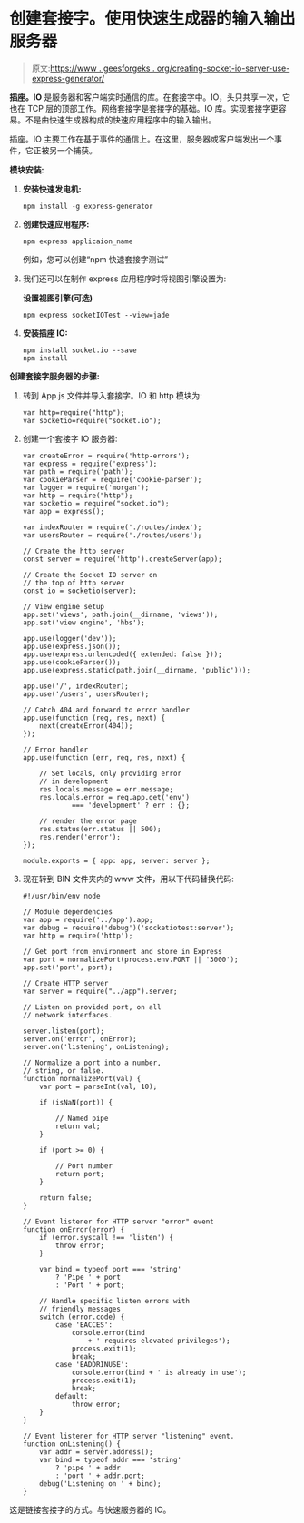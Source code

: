# 创建套接字。使用快速生成器的输入输出服务器

> 原文:[https://www . geesforgeks . org/creating-socket-io-server-use-express-generator/](https://www.geeksforgeeks.org/creating-socket-io-server-using-express-generator/)

**插座。IO** 是服务器和客户端实时通信的库。在套接字中。IO，头只共享一次，它也在 TCP 层的顶部工作。网络套接字是套接字的基础。IO 库。实现套接字更容易。不是由快速生成器构成的快速应用程序中的输入输出。

插座。IO 主要工作在基于事件的通信上。在这里，服务器或客户端发出一个事件，它正被另一个捕获。

**模块安装:**

1.  **安装快速发电机:**

    ```
    npm install -g express-generator
    ```

2.  **创建快速应用程序:**

    ```
    npm express applicaion_name
    ```

    例如，您可以创建“npm 快速套接字测试”

3.  我们还可以在制作 express 应用程序时将视图引擎设置为:

    **设置视图引擎(可选)**

    ```
    npm express socketIOTest --view=jade
    ```

4.  **安装插座 IO:**

    ```
    npm install socket.io --save
    npm install
    ```

**创建套接字服务器的步骤:**

1.  转到 App.js 文件并导入套接字。IO 和 http 模块为:

    ```
    var http=require("http");
    var socketio=require("socket.io");

    ```

2.  创建一个套接字 IO 服务器:

    ```
    var createError = require('http-errors');
    var express = require('express');
    var path = require('path');
    var cookieParser = require('cookie-parser');
    var logger = require('morgan');
    var http = require("http");
    var socketio = require("socket.io");
    var app = express();

    var indexRouter = require('./routes/index');
    var usersRouter = require('./routes/users');

    // Create the http server
    const server = require('http').createServer(app);

    // Create the Socket IO server on 
    // the top of http server
    const io = socketio(server);

    // View engine setup
    app.set('views', path.join(__dirname, 'views'));
    app.set('view engine', 'hbs');

    app.use(logger('dev'));
    app.use(express.json());
    app.use(express.urlencoded({ extended: false }));
    app.use(cookieParser());
    app.use(express.static(path.join(__dirname, 'public')));

    app.use('/', indexRouter);
    app.use('/users', usersRouter);

    // Catch 404 and forward to error handler
    app.use(function (req, res, next) {
        next(createError(404));
    });

    // Error handler
    app.use(function (err, req, res, next) {

        // Set locals, only providing error
        // in development
        res.locals.message = err.message;
        res.locals.error = req.app.get('env') 
                === 'development' ? err : {};

        // render the error page
        res.status(err.status || 500);
        res.render('error');
    });

    module.exports = { app: app, server: server };
    ```

3.  现在转到 BIN 文件夹内的 www 文件，用以下代码替换代码:

    ```
    #!/usr/bin/env node

    // Module dependencies
    var app = require('../app').app;
    var debug = require('debug')('socketiotest:server');
    var http = require('http');

    // Get port from environment and store in Express
    var port = normalizePort(process.env.PORT || '3000');
    app.set('port', port);

    // Create HTTP server
    var server = require("../app").server;

    // Listen on provided port, on all
    // network interfaces.

    server.listen(port);
    server.on('error', onError);
    server.on('listening', onListening);

    // Normalize a port into a number,
    // string, or false.
    function normalizePort(val) {
        var port = parseInt(val, 10);

        if (isNaN(port)) {

            // Named pipe
            return val;
        }

        if (port >= 0) {

            // Port number
            return port;
        }

        return false;
    }

    // Event listener for HTTP server "error" event
    function onError(error) {
        if (error.syscall !== 'listen') {
            throw error;
        }

        var bind = typeof port === 'string'
            ? 'Pipe ' + port
            : 'Port ' + port;

        // Handle specific listen errors with
        // friendly messages
        switch (error.code) {
            case 'EACCES':
                console.error(bind 
                    + ' requires elevated privileges');
                process.exit(1);
                break;
            case 'EADDRINUSE':
                console.error(bind + ' is already in use');
                process.exit(1);
                break;
            default:
                throw error;
        }
    }

    // Event listener for HTTP server "listening" event.
    function onListening() {
        var addr = server.address();
        var bind = typeof addr === 'string'
            ? 'pipe ' + addr
            : 'port ' + addr.port;
        debug('Listening on ' + bind);
    }
    ```

这是链接套接字的方式。与快速服务器的 IO。
